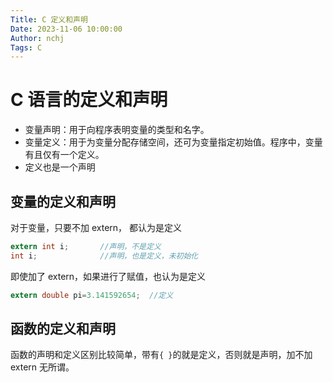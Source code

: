 ```yaml
---
Title: C 定义和声明
Date: 2023-11-06 10:00:00
Author: nchj
Tags: C
---
```


# C 语言的定义和声明

- 变量声明：用于向程序表明变量的类型和名字。
- 变量定义：用于为变量分配存储空间，还可为变量指定初始值。程序中，变量有且仅有一个定义。
- 定义也是一个声明

## 变量的定义和声明

对于变量，只要不加 extern， 都认为是定义

```c
extern int i;       //声明，不是定义
int i;              //声明，也是定义，未初始化
```

即使加了 extern，如果进行了赋值，也认为是定义

```c
extern double pi=3.141592654;  //定义
```

## 函数的定义和声明

函数的声明和定义区别比较简单，带有`{ }`的就是定义，否则就是声明，加不加 extern 无所谓。

